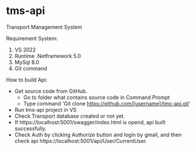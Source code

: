 # tms-api
Transport Management System

Requirement System:
1. VS 2022
2. Runtime .Netframework 5.0
3. MySql 8.0
4. Git command

How to build Api:
- Get source code from GitHub.
  + Go to folder what contains source code in Command Prompt
  + Type command 'Git clone https://github.com/[username]/tms-api.git'
- Run tms-api project in VS
- Check Transport database created or not yet.
- If https://localhost:5001/swagger/index.html is opend, api built successfully.
- Check Auth by clicking Authorize button and login by gmail, and then check api https://localhost:5001/api/User/CurrentUser.